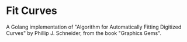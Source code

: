 # Fit Curves

A Golang implementation of "Algorithm for Automatically Fitting Digitized Curves" by Phillip J. Schneider, from the book "Graphics Gems".